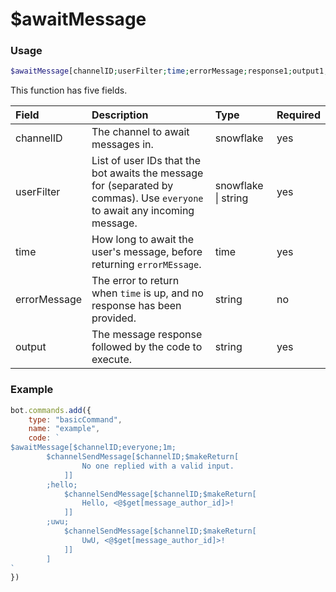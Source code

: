# $awaitMessage
### Usage
```php
$awaitMessage[channelID;userFilter;time;errorMessage;response1;output1;response2;output2;...etc]
```

This function has five fields.

| Field | Description | Type | Required |
| :--- | :--- | :--- | :--- |
| channelID | The channel to await messages in. | snowflake | yes
| userFilter | List of user IDs that the bot awaits the message for (separated by commas). Use `everyone` to await any incoming message. | snowflake \| string | yes
| time | How long to await the user's message, before returning `errorMEssage`. | time | yes
| errorMessage | The error to return when `time` is up, and no response has been provided. | string | no |
| output | The message response followed by the code to execute. | string | yes



### Example
```javascript
bot.commands.add({
    type: "basicCommand",
    name: "example",
    code: `
$awaitMessage[$channelID;everyone;1m;
        $channelSendMessage[$channelID;$makeReturn[
                No one replied with a valid input.
            ]]
        ;hello;
            $channelSendMessage[$channelID;$makeReturn[
                Hello, <@$get[message_author_id]>!
            ]]
        ;uwu;
            $channelSendMessage[$channelID;$makeReturn[
                UwU, <@$get[message_author_id]>!
            ]]
        ]
`
})
```